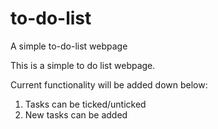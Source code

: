 # to-do-list
A simple to-do-list webpage

This is a simple to do list webpage.

Current functionality will be added down below:
1) Tasks can be ticked/unticked
2) New tasks can be added
